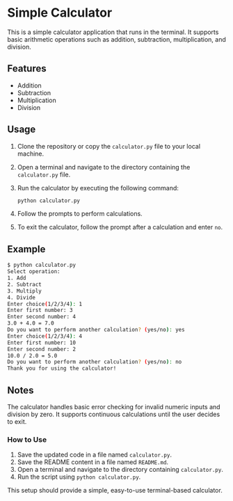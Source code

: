 # Simple Calculator

This is a simple calculator application that runs in the terminal. It supports basic arithmetic operations such as addition, subtraction, multiplication, and division.

## Features

- Addition
- Subtraction
- Multiplication
- Division

## Usage

1. Clone the repository or copy the `calculator.py` file to your local machine.
2. Open a terminal and navigate to the directory containing the `calculator.py` file.
3. Run the calculator by executing the following command:

    ```bash
    python calculator.py
    ```

4. Follow the prompts to perform calculations.
5. To exit the calculator, follow the prompt after a calculation and enter `no`.

## Example

```bash
$ python calculator.py
Select operation:
1. Add
2. Subtract
3. Multiply
4. Divide
Enter choice(1/2/3/4): 1
Enter first number: 3
Enter second number: 4
3.0 + 4.0 = 7.0
Do you want to perform another calculation? (yes/no): yes
Enter choice(1/2/3/4): 4
Enter first number: 10
Enter second number: 2
10.0 / 2.0 = 5.0
Do you want to perform another calculation? (yes/no): no
Thank you for using the calculator!
```
## Notes

The calculator handles basic error checking for invalid numeric inputs and division by zero.
It supports continuous calculations until the user decides to exit.


### How to Use

1. Save the updated code in a file named `calculator.py`.
2. Save the README content in a file named `README.md`.
3. Open a terminal and navigate to the directory containing `calculator.py`.
4. Run the script using `python calculator.py`.

This setup should provide a simple, easy-to-use terminal-based calculator.